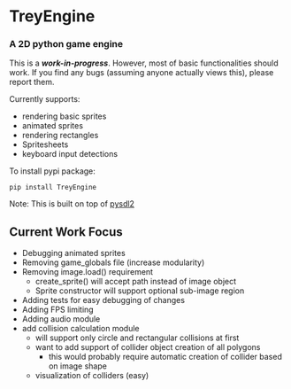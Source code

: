 # TreyEngine
### A 2D python game engine

This is a ***work-in-progress***. However, most of basic functionalities should work. If you find any bugs (assuming anyone actually views this), please report them.  

Currently supports:
 - rendering basic sprites
 - animated sprites 
 - rendering rectangles
 - Spritesheets
 - keyboard input detections

To install pypi package:

    pip install TreyEngine

Note: This is built on top of [pysdl2](https://github.com/py-sdl/py-sdl2)

## Current Work Focus
 - Debugging animated sprites
 - Removing game_globals file (increase modularity)
 - Removing image.load() requirement 
    - create_sprite() will accept path instead of image object
    - Sprite constructor will support optional sub-image region
 - Adding tests for easy debugging of changes
 - Adding FPS limiting
 - Adding audio module
 - add collision calculation module 
    - will support only circle and rectangular collisions at first
    - want to add support of collider object creation of all polygons
        - this would probably require automatic creation of collider based on image shape
    - visualization of colliders (easy)







